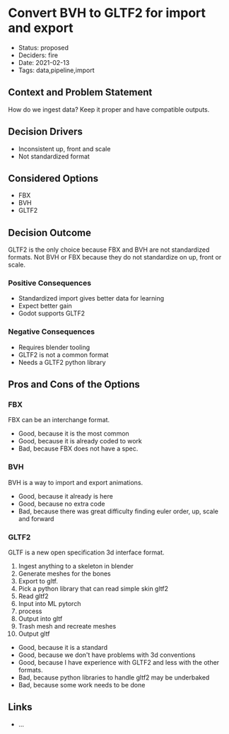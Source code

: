 # Convert BVH to GLTF2 for import and export

- Status: proposed <!-- optional -->
- Deciders: fire <!-- optional -->
- Date: 2021-02-13 <!-- optional. To customize the ordering without relying on Git creation dates and filenames -->
- Tags: data,pipeline,import <!-- optional -->

## Context and Problem Statement

How do we ingest data? Keep it proper and have compatible outputs.

## Decision Drivers <!-- optional -->

- Inconsistent up, front and scale
- Not standardized format

## Considered Options

- FBX
- BVH
- GLTF2

## Decision Outcome

GLTF2 is the only choice because FBX and BVH are not standardized formats. Not BVH or FBX because they do not standardize on up, front or scale.

### Positive Consequences <!-- optional -->

- Standardized import gives better data for learning
- Expect better gain
- Godot supports GLTF2

### Negative Consequences <!-- optional -->

- Requires blender tooling
- GLTF2 is not a common format
- Needs a GLTF2 python library

## Pros and Cons of the Options <!-- optional -->

### FBX

FBX can be an interchange format.

- Good, because it is the most common
- Good, because it is already coded to work
- Bad, because FBX does not have a spec.

### BVH

BVH is a way to import and export animations.

- Good, because it already is here
- Good, because no extra code
- Bad, because there was great difficulty finding euler order, up, scale and forward

### GLTF2

GLTF is a new open specification 3d interface format.

1. Ingest anything to a skeleton in blender
1. Generate meshes for the bones
1. Export to gltf.
1. Pick a python library that can read simple skin gltf2
1. Read gltf2
1. Input into ML pytorch
1. process
1. Output into gltf
1. Trash mesh and recreate meshes
1. Output gltf

- Good, because it is a standard
- Good, because we don't have problems with 3d conventions
- Good, because I have experience with GLTF2 and less with the other formats.
- Bad, because python libraries to handle gltf2 may be underbaked
- Bad, because some work needs to be done

## Links <!-- optional -->

- … <!-- numbers of links can vary -->

